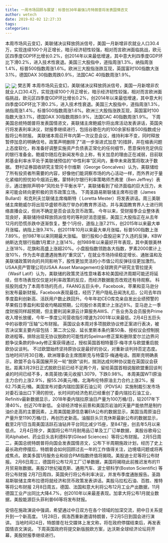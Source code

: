 ```yaml
---
title: 一周市场回顾与展望：标普创30年最强1月特朗普将发表国情咨文
author: wetech
date: 2019-02-02 12:27:33
tags: 
categories: 
---
```

本周市场风云变幻，美联储决议释放鸽派信号，美国一月新增非农就业人口30.4万，实现连续100个月正增长，暗示经济韧性较强，相对而言欧洲面临挑战，欧元区四季度GDP环比增长0.2%，创2014年以来最低增速，其中意大利四季度GDP环比下滑0.2%，进入技术性衰退。美国三大股指中，道指周涨1.3%，纳指周涨1.4%，标普500指数周涨1.6%。欧洲三大股指涨跌互现，英国富时100指数大涨3.1%，德国DAX 30指数周跌0.9%，法国CAC 40指数周涨1.9%。
<!-- more -->
<img align="center" border="0" src="https://imgcdn.yicai.com/uppics/images/2019/02/a8f6fa780cf00ff59ff4e43d713f95f3.jpg" />
<img align="center" border="0" src="https://imgcdn.yicai.com/uppics/images/2019/02/b634efb4363ef0b72946749981244c5f.jpg" />
樊志菁
本周市场风云变幻，美联储决议释放鸽派信号，美国一月新增非农就业人口30.4万，实现连续100个月正增长，暗示经济韧性较强，相对而言欧洲面临挑战，欧元区四季度GDP环比增长0.2%，创2014年以来最低增速，其中意大利四季度GDP环比下滑0.2%，进入技术性衰退。美国三大股指中，道指周涨1.3%，纳指周涨1.4%，标普500指数周涨1.6%。欧洲三大股指涨跌互现，英国富时100指数大涨3.1%，德国DAX 30指数周跌0.9%，法国CAC 40指数周涨1.9%。
下周美国总统特朗普将发表国情咨文，美联储主席鲍威尔将出席活动发表讲话，英国央行将发表利率决议，财报季继续进行，包括谷歌在内的100余家标普500指数成分股将公布财报。
美联储本周召开年内第一次议息会议，维持利率不变，同时释放暂停加息的明确信号。政策声明删除了“进一步渐进式加息”的措辞，并在缩表问题上态度软化，称准备好调整实施资产负债表正常化的任何细节，愿意保持充足供应的银行准备金。鲍威尔随后在新闻发布会上称，有关加息的理由正在减弱，目前联邦基金利率水平处于美联储预估的“中性利率”区间内，重申未来政策将取决于数据。
野村证券固收研究主管冈卡尔维斯（George Goncalves）认为，美联储给了所有投资者所需要的内容，好像他们能洞察市场的内心活动一样，而外界对于量化紧缩的担忧如今烟消云散。蒙特利尔银行利率策略师杰弗里（Ben Jeffrey）表示，通过删除声明中“风险处于平衡水平”，美联储看到了经济面临的巨大压力，未来可能会转向更积极的货币政策立场。
下周圣路易斯联储主席布拉德（James Bullard）和克利夫兰联储主席梅斯特（ Loretta Mester）将发表讲话。周三美联储主席鲍威尔将出现华盛顿市政厅举办的教育界活动，并与美国教育界人士进行网络直播会议，但尚不确定是否会谈及货币政策。
今年以来，受财报季企业整体表现良好，美联储持续释放鸽派信号的等利好消息提振，美国三大股指正在从去年12月的恐慌杀跌中逐渐恢复。整个1月份，道指上涨7.21%，创2015年以来最大单月涨幅，纳指上涨9.74%，创2011年10月以来最大单月涨幅，标普500指数上涨7.89%，创1987年以来同期最大涨幅。
银行股和小盘股迎来了久违的反弹，KBW纳斯达克银行指数1月累计上涨14%，创1989年以来最好开年表现，其中美银美林上涨18%，花旗和高盛上涨超20%。小盘股指数领跑各大指数，罗素2000累计上涨10%，作为去年底遭遇抛售的“重灾区”，在就业市场持续稳定增长、通胀温和及美联储政策转向的共同影响下，股性更加灵活的小市值公司反弹往往更加激烈。USAA资产管理公司(USAA Asset Management)全球跨资产研究主管拉提夫（Wasif Latif）认为，美联储的政策灵活性意味着本轮美国经济周期可能还将延续，但市场表现仅仅是对利率政策的反应，而经济数据能否改观还有待观察。
科技股则成为了本周市场的亮点，FAANG五巨头中，Facebook，苹果和亚马逊分别发布最新财报。Facebook表现最佳，经历了用户隐私丑闻洗礼后，公司去年四季度盈利创新高、活跃用户数止跌回升。今年年初CEO库克亲自发出业绩预警的苹果假日季盈利和营收均略超预期，公司股价本周累计上涨近8%。亚马逊上一季度财报同样超预期，但主要利润来源云计算服务AWS、广告业务及会员服务Prime收入增长放缓，今年一季度公司营收指引增速为2001年以来最低。2月4日五巨头中的谷歌将“压轴”公布财报。
英国议会本周对多项脱欧协议修正案进行表决，被否决议案主要内容包括：第二次公投、延长里斯本条约第50条、授权议会控制脱欧进程等。排除出现无协议脱欧的可能性的Spelman修正案和删除爱尔兰边界问题争议条款的Brady修正案获得通过，授权英国首相特蕾莎·梅寻求与欧盟重启脱欧协议谈判。
不过欧盟始终坚持原协议是最好的协议，对重新谈判持否定态度。当地时间1月30日晚，欧洲理事会主席图斯克与特雷莎·梅通电话。图斯克明确表示，欧盟不会与英国展开另一轮“脱欧”谈判，揣测达成何种协议能在英国议会获批。距离3月29日正式脱欧日前已经不足两个月，留给英国首相说服欧盟重回谈判桌的时间已经不多，本周英镑/美元收报1.3079，下跌0.98%。
本周美国WTI原油主力合约上涨2.9%，报55.26美元/桶，北海布伦特原油主力合约上涨2%，报62.75美元/桶。美国宣布对委内瑞拉国家石油公司（PDVSA）实施制裁引发市场对委石油出口下滑的担忧，长时间的经济危机已经重创了委内瑞拉石油工业，Refinitiv最新数据显示，2018年委内瑞拉原油日产量为100万桶/日，较2017年下滑40%，创近70年新低。
全球经济增长前景和美国页岩油的天量产能依然是制约油价走高的主要因素，上周美国能源信息署EIA公布的数据显示，美国当周原油日产量升至1190万桶/日，再创历史新高。油服巨头贝克休斯最新公布的数据显示，截至2月1日当周美国活跃石油钻井平台同比减少15座，至847座，创去年5月以来低点。
2月4日除夕，美国将公布11月耐用品订单及工厂订单数据， 美股谷歌母公司Alphabet、药业巨头吉利德科学(Gilead Sciences）等将公布财报。
2月5日周二，美国总统特朗普将向国会发表国情咨文，公布下半周期施政计划，经历了史上最长政府停摆后，特朗普会如何回顾过去一年的工作值得关注，边境墙问题或将再成焦点。欧美多国1月服务业和综合PMI指数终值将揭晓。美股迪士尼等将公布财报。
2月6日周三，德国将公布12月工厂订单数据，美国将揭晓此前推迟发布的11月贸易账数据。美股21世纪福克斯、通用汽车、波士顿科学(Boston Scientific) 等将公布财报
2月7日周四，英国央行将公布利率决议，并发布季度通胀报告。圣路易斯联储主席布拉德将就经济和货币政策发表讲话。美股马拉松石油、百胜、推特等将公布财报
2月8日周五，德国、法国和意大利将公布12月工业产出数据，11月德国工业产出同比大降4.7%，创2010年以来最差表现。加拿大将公布1月就业数据，美股能源巨头菲利普66等将发布财报。
 
 
安倍在施政演说中强调，希望通过中日双方在各个领域的加深交流，把中日关系提升到一个新高度。
1月28日，佩洛西重新邀请特朗普，于2月5日到国会进行演讲。
当地时间24日，特朗普在社交媒体上发文称，将在政府停摆结束后，再发表国情咨文演说。
下周英国政府将提交新版脱欧方案，达沃斯全球经济论坛将开幕，美股财报季继续进行。
